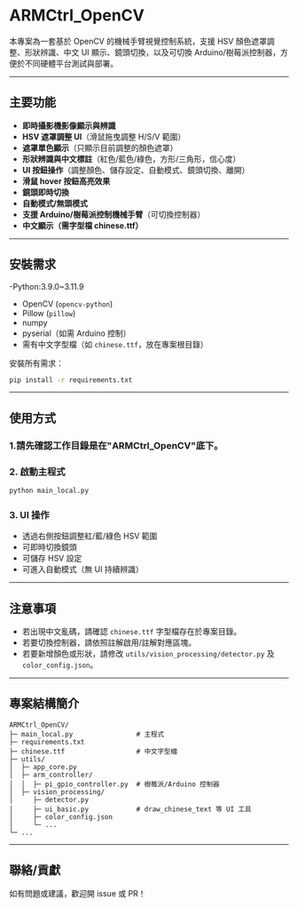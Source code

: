 # ARMCtrl_OpenCV

本專案為一套基於 OpenCV 的機械手臂視覺控制系統，支援 HSV 顏色遮罩調整、形狀辨識、中文 UI 顯示、鏡頭切換，以及可切換 Arduino/樹莓派控制器，方便於不同硬體平台測試與部署。

---

## 主要功能

- **即時攝影機影像顯示與辨識**
- **HSV 遮罩調整 UI**（滑鼠拖曳調整 H/S/V 範圍）
- **遮罩單色顯示**（只顯示目前調整的顏色遮罩）
- **形狀辨識與中文標註**（紅色/藍色/綠色，方形/三角形，信心度）
- **UI 按鈕操作**（調整顏色、儲存設定、自動模式、鏡頭切換、離開）
- **滑鼠 hover 按鈕高亮效果**
- **鏡頭即時切換**
- **自動模式/無頭模式**
- **支援 Arduino/樹莓派控制機械手臂**（可切換控制器）
- **中文顯示（需字型檔 chinese.ttf）**

---

## 安裝需求

-Python:3.9.0~3.11.9
- OpenCV (`opencv-python`)
- Pillow (`pillow`)
- numpy
- pyserial（如需 Arduino 控制）
- 需有中文字型檔（如 `chinese.ttf`，放在專案根目錄）

安裝所有需求：
```bash
pip install -r requirements.txt
```

---

## 使用方式

### 1.請先確認工作目錄是在"ARMCtrl_OpenCV"底下。

### 2. 啟動主程式

```bash
python main_local.py
```

### 3. UI 操作

- 透過右側按鈕調整紅/藍/綠色 HSV 範圍
- 可即時切換鏡頭
- 可儲存 HSV 設定
- 可進入自動模式（無 UI 持續辨識）



---

## 注意事項

- 若出現中文亂碼，請確認 `chinese.ttf` 字型檔存在於專案目錄。
- 若要切換控制器，請依照註解啟用/註解對應區塊。
- 若要新增顏色或形狀，請修改 `utils/vision_processing/detector.py` 及 `color_config.json`。

---

## 專案結構簡介

```
ARMCtrl_OpenCV/
├─ main_local.py                # 主程式
├─ requirements.txt
├─ chinese.ttf                  # 中文字型檔
├─ utils/
│  ├─ app_core.py
│  ├─ arm_controller/
│  │  ├─ pi_gpio_controller.py  # 樹莓派/Arduino 控制器
│  ├─ vision_processing/
│     ├─ detector.py
│     ├─ ui_basic.py            # draw_chinese_text 等 UI 工具
│     ├─ color_config.json
│     └─ ...
└─ ...
```

---

## 聯絡/貢獻

如有問題或建議，歡迎開 issue 或 PR！
